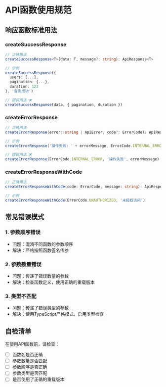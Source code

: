 # API函数使用规范

## 响应函数标准用法

### createSuccessResponse
```typescript
// 正确用法
createSuccessResponse<T>(data: T, message?: string): ApiResponse<T>

// 示例
createSuccessResponse({
  users: [...],
  pagination: {...},
  duration: 123
}, '查询成功')

// 错误用法 ❌
createSuccessResponse(data, { pagination, duration })
```

### createErrorResponse
```typescript
// 正确用法
createErrorResponse(error: string | ApiError, code?: ErrorCode): ApiResponse

// 示例
createErrorResponse('操作失败: ' + errorMessage, ErrorCode.INTERNAL_ERROR)

// 错误用法 ❌
createErrorResponse(ErrorCode.INTERNAL_ERROR, '操作失败', errorMessage)
```

### createErrorResponseWithCode
```typescript
// 正确用法
createErrorResponseWithCode(code: ErrorCode, message: string): ApiResponse

// 示例
createErrorResponseWithCode(ErrorCode.UNAUTHORIZED, '未授权访问')
```

## 常见错误模式

### 1. 参数顺序错误
- 问题：混淆不同函数的参数顺序
- 解决：严格按照函数签名传参

### 2. 参数数量错误
- 问题：传递了错误数量的参数
- 解决：检查函数定义，使用正确的重载版本

### 3. 类型不匹配
- 问题：传递了错误类型的参数
- 解决：使用TypeScript严格模式，启用类型检查

## 自检清单

在使用API函数前，请检查：
- [ ] 函数名是否正确
- [ ] 参数数量是否匹配
- [ ] 参数顺序是否正确
- [ ] 参数类型是否匹配
- [ ] 是否使用了正确的重载版本
